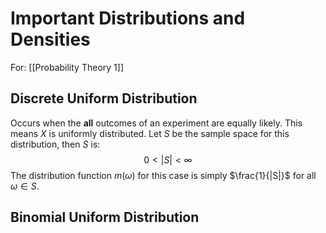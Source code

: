 # Important Distributions and Densities
For: [[Probability Theory 1]]
## Discrete Uniform Distribution
Occurs when the **all** outcomes of an experiment are equally likely. This means $X$ is uniformly distributed. Let $S$ be the sample space for this distribution, then $S$ is:
$$0 \lt |S| \lt \infty$$
The distribution function $m(\omega)$ for this case is simply $\frac{1}{|S|}$ for all $\omega\in S$. 

## Binomial Uniform Distribution
